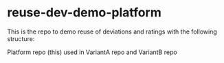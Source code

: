 # reuse-dev-demo-platform

This is the repo to demo reuse of deviations and ratings with the following structure:

Platform repo (this) used in VariantA repo and VariantB repo
